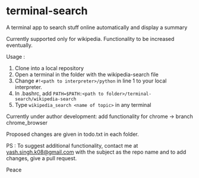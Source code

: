 # terminal-search
A terminal app to search stuff online automatically and display a summary

Currently supported only for wikipedia. Functionality to be increased eventually.

Usage : 
1. Clone into a local repository
2. Open a terminal in the folder with the wikipedia-search file
3. Change `#!<path to interpreter>/python` in line 1 to your local interpreter. 
4. In .bashrc, add `PATH=$PATH:<path to folder>/terminal-search/wikipedia-search`
5. Type `wikipedia_search <name of topic>` in any terminal

Currently under author development: add functionality for chrome -> branch chrome_browser

Proposed changes are given in todo.txt in each folder.

PS : To suggest additional functionality, contact me at yash.singh.k08@gmail.com with the
     subject as the repo name and to add changes, give a pull request.

Peace
